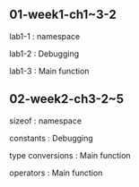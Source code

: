 ## 01-week1-ch1~3-2
lab1-1 : namespace

lab1-2 : Debugging

lab1-3 : Main function

## 02-week2-ch3-2~5
sizeof : namespace

constants : Debugging

type conversions : Main function

operators : Main function
